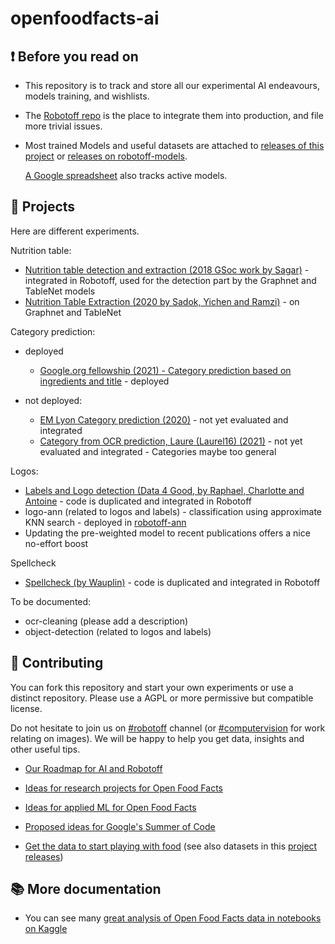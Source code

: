 # openfoodfacts-ai

## ❗ Before you read on

* This repository is to track and store all our experimental AI endeavours, models training, and wishlists.

* The [Robotoff repo](https://github.com/openfoodfacts/robotoff) is the place to integrate them into production, and file more trivial issues.

* Most trained Models and useful datasets are attached to [releases of this project](https://github.com/openfoodfacts/openfoodfacts-ai/releases) or [releases on robotoff-models](https://github.com/openfoodfacts/robotoff-models/releases).

  [A Google spreadsheet](https://docs.google.com/spreadsheets/d/1p2tvA5ySm0RJpTjUwT3fFrDJNJLXNlVTkxxU-izTIMA/edit#gid=0) also tracks active models.


## 🔬 Projects

Here are different experiments.

Nutrition table:

* [Nutrition table detection and extraction (2018 GSoc work by Sagar)](./GSoC2018/table_detection) - integrated in Robotoff, used for the detection part by the Graphnet and TableNet models
* [Nutrition Table Extraction (2020 by Sadok, Yichen and Ramzi)](./nutrition-table-extraction/data_exploration/README.md) - on Graphnet and TableNet

Category prediction:

* deployed

  * [Google.org fellowship (2021) - Category prediction based on ingredients and title](https://github.com/openfoodfacts/off-category-classification/) - deployed

* not deployed:

  * [EM Lyon Category prediction (2020)](./ai-emlyon/README.md)  - not yet evaluated and integrated
  * [Category from OCR prediction, Laure (Laurel16) (2021)](https://github.com/Laurel16/OpenFoodFactsCategorizer) - not yet evaluated and integrated - Categories maybe too general

Logos:

* [Labels and Logo detection (Data 4 Good, by Raphael, Charlotte and Antoine](./data4good_logo_detection/README.md) - code is duplicated and integrated in Robotoff
* logo-ann (related to logos and labels) - classification using approximate KNN search - deployed in [robotoff-ann](https://github.com/openfoodfacts/robotoff-ann)
* Updating the pre-weighted model to recent publications offers a nice no-effort boost

Spellcheck

* [Spellcheck (by Wauplin)](./spellcheck/README.md) - code is duplicated and integrated in Robotoff

To be documented:

* ocr-cleaning (please add a description)
* object-detection (related to logos and labels)

## 👷 Contributing

You can fork this repository and start your own experiments or use a distinct repository.
Please use a AGPL or more permissive but compatible license.

Do not hesitate to join us on [#robotoff](https://slack.openfoodfacts.org) channel
(or [#computervision](https://slack.openfoodfacts.org) for work relating on images).
We will be happy to help you get data, insights and other useful tips.

* [Our Roadmap for AI and Robotoff](https://wiki.openfoodfacts.org/Artificial_Intelligence/Robotoff/Roadmap)

* [Ideas for research projects for Open Food Facts](https://github.com/openfoodfacts/openfoodfacts-ai/issues)

* [Ideas for applied ML for Open Food Facts](https://github.com/openfoodfacts/robotoff/issues)

* [Proposed ideas for Google's Summer of Code](https://world.openfoodfacts.org/google-summer-of-code)

* [Get the data to start playing with food](https://world.openfoodfacts.org/data)
  (see also datasets in this [project releases](https://github.com/openfoodfacts/openfoodfacts-ai/releases))

## 📚 More documentation

* You can see many [great analysis of Open Food Facts data in notebooks on Kaggle](https://www.kaggle.com/openfoodfacts/world-food-facts)
